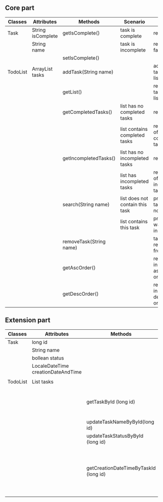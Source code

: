 ## Core part

| Classes  | Attributes            | Methods                 | Scenario                        | Output                              |
|----------|-----------------------|-------------------------|---------------------------------|-------------------------------------|
| Task     | String isComplete     | getIsComplete()         | task is complete                | returns true                        |
|          | String name           |                         | task is incomplete              | returns false                       |
|          |                       | setIsComplete()         |                                 |                                     |
| TodoList | ArrayList<Task> tasks | addTask(String name)    |                                 | adds new task to the list           |
|          |                       | getList()               |                                 | returns all tasks in the list       |
|          |                       | getCompletedTasks()     | list has no completed tasks     | returns null                        |
|          |                       |                         | list contains completed tasks   | returns list of completed tasks     |    
|          |                       | getIncompletedTasks()   | list has no incompleted tasks   | returns null                        |
|          |                       |                         | list has incompleted tasks      | returns list of incompleted tasks   |       
|          |                       | search(String name)     | list does not contain this task | prints "This task was not found"    |
|          |                       |                         | list contains this task         | prints "Task was found in the list" |
|          |                       | removeTask(String name) |                                 | task is removed from the list       |
|          |                       | getAscOrder()           |                                 | returns list in ascending order     |
|          |                       | getDescOrder()          |                                 | returns list in descending order    |

## Extension part

| Classes  | Attributes                         | Methods                               | Output                                         |
|----------|------------------------------------|---------------------------------------|------------------------------------------------|
| Task     | long id                            |                                       |                                                |
|          | String name                        |                                       |                                                |
|          | bollean status                     |                                       |                                                |
|          | LocaleDateTime creationDateAndTime |                                       |                                                |
|          |                                    |                                       |                                                |
| TodoList | List<Task> tasks                   |                                       |                                                |
|          |                                    | getTaskById (long id)                 | Found retunrs task else null                   |
|          |                                    | updateTaskNameByById(long id)         |                                                |
|          |                                    | updateTaskStatusByById (long id)      |                                                |
|          |                                    | getCreationDateTimeByTaskId (long id) | Retunrs string of date and time else not found |


